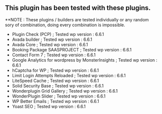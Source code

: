 ## This plugin has been tested with these plugins. </br>
**NOTE : These plugins / builders are tested individually or any random sory of combination, doing every combination is impossible. </br>
<ul>
  <li>Plugin Check (PCP)  ; Tested wp version : 6.6.1</li>
  <li>Avada builder  ; Tested wp version : 6.6.1</li>
  <li>Avada Core  ; Tested wp version : 6.6.1</li>
  <li>Booking Package SAASPROJECT  ; Tested wp version : 6.6.1</li>
  <li>Contact Form 7  ; Tested wp version : 6.6.1</li>
  <li>Google Analytics for wordpress by MonsterInsights  ; Tested wp version : 6.6.1</li>
  <li>hCaptcha for WP   ; Tested wp version : 6.6.1</li>
  <li>Limit Login Attempts Reloaded  ; Tested wp version : 6.6.1</li>
  <li>LiteSpeed Cache  ; Tested wp version : 6.6.1</li>
  <li>Solid Security Base  ; Tested wp version : 6.6.1</li>
  <li>Wonderplugin Grid Gallery  ; Tested wp version : 6.6.1</li>
  <li>WonderPlugin Slider  ; Tested wp version : 6.6.1</li>
  <li>WP Better Emails  ; Tested wp version : 6.6.1</li>
  <li>Yoast SEO  ; Tested wp version : 6.6.1</li>
  
</ul>
